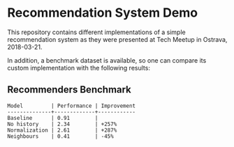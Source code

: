 # Recommendation System Demo

This repository contains different implementations 
of a simple recommendation system as they were presented
at Tech Meetup in Ostrava, 2018-03-21.

In addition, a benchmark dataset is available, so one can
compare its custom implementation with the following
results:

## Recommenders Benchmark

```
Model         | Performance | Improvement
--------------+-------------+------------
Baseline      | 0.91        |
No history    | 2.34        | +257%
Normalization | 2.61        | +287%
Neighbours    | 0.41        | -45%

```